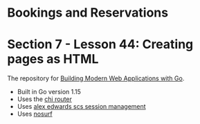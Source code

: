 # Bookings and Reservations

# Section 7 - Lesson 44: Creating pages as HTML

The repository for [Building Modern Web Applications with Go](https://www.udemy.com/course/building-modern-web-applications-with-go/?referralCode=0415FB906223F10C6800).

- Built in Go version 1.15
- Uses the [chi router](github.com/go-chi/chi)
- Uses [alex edwards scs session management](github.com/alexedwards/scs)
- Uses [nosurf](github.com/justinas/nosurf)
